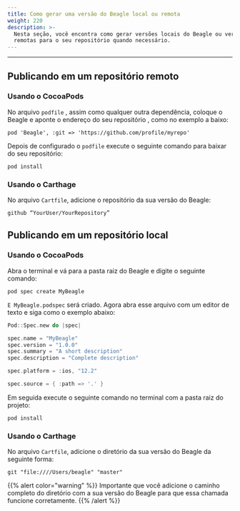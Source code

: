 ```yaml
---
title: Como gerar uma versão do Beagle local ou remota
weight: 220
description: >-
  Nesta seção, você encontra como gerar versões locais do Beagle ou versões
  remotas para o seu repositório quando necessário.
---
```


---

## Publicando em um repositório remoto

### Usando o CocoaPods

No arquivo `podfile` , assim como qualquer outra dependência, coloque o Beagle e aponte o endereço do seu repositório , como no exemplo a baixo:

```text
pod 'Beagle', :git => 'https://github.com/profile/myrepo'
```

Depois de configurado o `podfile` execute o seguinte comando para baixar do seu repositório:

```text
pod install
```

### Usando o Carthage

No arquivo `Cartfile`, adicione o repositório da sua versão do Beagle:

```text
github “YourUser/YourRepository”
```

## Publicando em um repositório local

### Usando o CocoaPods

Abra o terminal e vá para a pasta raiz do Beagle e digite o seguinte comando:

```text
pod spec create MyBeagle
```

`E MyBeagle.podspec` será criado. Agora abra esse arquivo com um editor de texto e siga como o exemplo abaixo:

```swift
Pod::Spec.new do |spec|

spec.name = "MyBeagle"
spec.version = "1.0.0"
spec.summary = "A short description"
spec.description = "Complete description"

spec.platform = :ios, "12.2"

spec.source = { :path => '.' }
```

Em seguida execute o seguinte comando no terminal com a pasta raiz do projeto:

```text
pod install
```

### Usando o Carthage

No arquivo `Cartfile`, adicione o diretório da sua versão do Beagle da seguinte forma:

```text
git "file:////Users/beagle" "master"
```

{{% alert color="warning" %}}
Importante que você adicione o caminho completo do diretório com a sua versão do Beagle para que essa chamada funcione corretamente. 
{{% /alert %}}